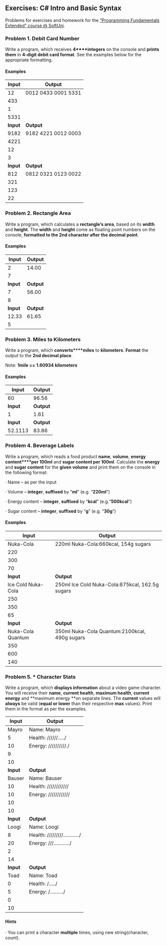 ## Exercises: C# Intro and Basic Syntax

Problems for exercises and homework for the [“Programming Fundamentals Extended” course @ SoftUni](https://softuni.bg/courses/programming-fundamentals).

### Problem 1. Debit Card Number

Write a program, which receives **4****integers** on the console and **prints them** in **4-digit debit card format**. See the
examples below for the appropriate formatting.

#### Examples

**Input** | **Output**
--------- | -------------------
12        | 0012 0433 0001 5331
433       |
1         |
5331      |
**Input** | **Output**
9182      | 9182 4221 0012 0003
4221      |
12        |
3         |
**Input** | **Output**
812       | 0812 0321 0123 0022
321       |
123       |
22        |

### Problem 2. Rectangle Area

Write a program, which calculates a **rectangle’s area**, based on its **width** and **height**. The **width** and **height** come as floating point numbers
on the console, **formatted to the 2nd character after the decimal point**.

#### Examples

**Input** | **Output**
--------- | ----------
2         | 14.00
7         |
**Input** | **Output**
7         | 56.00
8         |
**Input** | **Output**
12.33     | 61.65
5         |

### Problem 3. Miles to Kilometers

Write a program, which **converts****miles** to **kilometers**. **Format** the output to the **2nd decimal place**.

Note: **1mile == 1.60934 kilometers**

#### Examples

**Input** | **Output**
--------- | ----------
60        | 96.56
**Input** | **Output**
1         | 1.61
**Input** | **Output**
52.1113   | 83.86

### Problem 4. Beverage Labels

Write a program, which reads a food product **name**, **volume**, **energy content****per 100ml** and **sugar content per 100ml**. Calculate the **energy** and **sugar content**
for the **given volume** and print them on the console in the following format:

· Name – as per the input

· Volume – **integer**, **suffixed** by “**ml**” (e.g. “**220ml**”)

· Energy content – **integer**, **suffixed** by “**kcal**” (e.g.“**500kcal**”)

· Sugar content – **integer**, **suffixed** by “**g**” (e.g. “**30g**”) 

#### Examples

**Input**           | **Output**
------------------- | -----------
Nuka-Cola           | 220ml Nuka-Cola:660kcal, 154g sugars
220                 | 
300                 | 
70                  |
**Input**           | **Output**
Ice Cold Nuka-Cola  | 250ml Ice Cold Nuka-Cola:875kcal, 162.5g sugars
250                 |
350                 |
65                  |
**Input**           | **Output**
Nuka-Cola Quantum   | 350ml Nuka-Cola Quantum:2100kcal, 490g sugars
350                 |
600                 |
140                 |

### Problem 5. * Character Stats

Write a program, which **displays information** about a video game character. You will receive their **name**, **current health**, **maximum
health**, **current energy** and **maximum energy **on separate lines. The **current** values will **always** be valid (**equal or lower** than their respective **max** values). Print them in the format as per the examples.

**Input** | **Output**
--------- | ----------
Mayro     | Name: Mayro
5         | Health: //////...../
10        | Energy: //////////./
9         |
10        |
**Input** | **Output**
Bauser    | Name: Bauser
10        | Health: ////////////
10        | Energy: ////////////
10        |
10        |
**Input** | **Output**
Loogi     | Name: Loogi
8         | Health: /////////............/
20        | Energy: ///............/
2         |
14        |
**Input** | **Output**
Toad      | Name: Toad
0         | Health: /...../
5         | Energy: /........../
0         |
10        |

#### Hints
· You can print a character **multiple** times, using new string(character, count).
